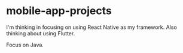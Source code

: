 # mobile-app-projects

I'm thinking in focusing on using React Native as my framework.
Also thinking about using Flutter. 

Focus on Java.